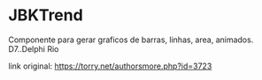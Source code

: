 # JBKTrend
Componente para gerar graficos de barras, linhas, area, animados.
D7..Delphi Rio

link original: https://torry.net/authorsmore.php?id=3723
